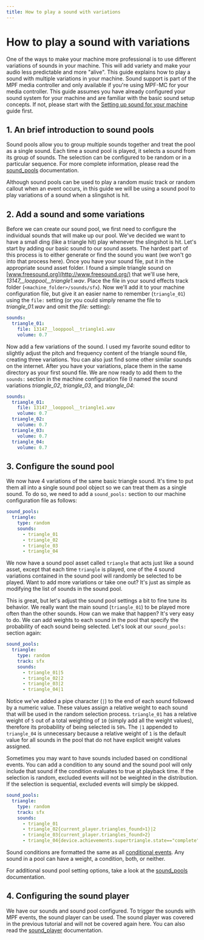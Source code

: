 ```yaml
---
title: How to play a sound with variations
---
```


# How to play a sound with variations


One of the ways to make your machine more professional is to use
different variations of sounds in your machine. This will add variety
and make your audio less predictable and more "alive". This guide
explains how to play a sound with multiple variations in your machine.
Sound support is part of the MPF media controller and only available if
you're using MPF-MC for your media controller. This guide assumes you
have already configured your sound system for your machine and are
familiar with the basic sound setup concepts. If not, please start with
the [Setting up sound for your machine](basic_setup.md) guide first.

## 1. An brief introduction to sound pools

Sound pools allow you to group multiple sounds together and treat the
pool as a single sound. Each time a sound pool is played, it selects a
sound from its group of sounds. The selection can be configured to be
random or in a particular sequence. For more complete information,
please read the [sound_pools](../../config/sound_pools.md) documentation.

Although sound pools can be used to play a random music track or random
callout when an event occurs, in this guide we will be using a sound
pool to play variations of a sound when a slingshot is hit.

## 2. Add a sound and some variations

Before we can create our sound pool, we first need to configure the
individual sounds that will make up our pool. We've decided we want to
have a small ding (like a triangle hit) play whenever the slingshot is
hit. Let's start by adding our basic sound to our sound assets. The
hardest part of this process is to either generate or find the sound you
want (we won't go into that process here). Once you have your sound
file, put it in the appropriate sound asset folder. I found a simple
triangle sound on [www.freesound.org](http://www.freesound.org/) that
we'll use here, *13147__looppool__triangle1.wav*. Place the file in
your sound effects track folder (`<machine_folder>/sounds/sfx`). Now
we'll add it to your machine configuration file, but give it an easier
name to remember (`triangle_01`) using the `file:` setting (or you could
simply rename the file to *triangle_01.wav* and omit the *file:*
setting):

``` yaml
sounds:
  triangle_01:
    file: 13147__looppool__triangle1.wav
    volume: 0.7
```

Now add a few variations of the sound. I used my favorite sound editor
to slightly adjust the pitch and frequency content of the triangle sound
file, creating three variations. You can also just find some other
similar sounds on the internet. After you have your variations, place
them in the same directory as your first sound file. We are now ready to
add them to the `sounds:` section in the machine configuration file (I
named the sound variations *triangle_02*, *triangle_03*, and
*triangle_04*:

``` yaml
sounds:
  triangle_01:
    file: 13147__looppool__triangle1.wav
    volume: 0.7
  triangle_02:
    volume: 0.7
  triangle_03:
    volume: 0.7
  triangle_04:
    volume: 0.7
```

## 3. Configure the sound pool

We now have 4 variations of the same basic triangle sound. It's time to
put them all into a single sound pool object so we can treat them as a
single sound. To do so, we need to add a `sound_pools:` section to our
machine configuration file as follows:

``` yaml
sound_pools:
  triangle:
    type: random
    sounds:
      - triangle_01
      - triangle_02
      - triangle_03
      - triangle_04
```

We now have a sound pool asset called `triangle` that acts just like a
sound asset, except that each time `triangle` is played, one of the 4
sound variations contained in the sound pool will randomly be selected
to be played. Want to add more variations or take one out? It's just as
simple as modifying the list of sounds in the sound pool.

This is great, but let's adjust the sound pool settings a bit to fine
tune its behavior. We really want the main sound (`triangle_01`) to be
played more often than the other sounds. How can we make that happen?
It's very easy to do. We can add weights to each sound in the pool that
specify the probability of each sound being selected. Let's look at our
`sound_pools:` section again:

``` yaml
sound_pools:
  triangle:
    type: random
    track: sfx
    sounds:
      - triangle_01|5
      - triangle_02|2
      - triangle_03|2
      - triangle_04|1
```

Notice we've added a pipe character (`|`) to the end of each sound
followed by a numeric value. These values assign a relative weight to
each sound that will be used in the random selection process.
`triangle_01` has a relative weight of `5` out of a total weighting of
`10` (simply add all the weight values), therefore its probability of
being selected is `50%`. The `|1` appended to `triangle_04` is
unnecessary because a relative weight of `1` is the default value for
all sounds in the pool that do not have explicit weight values assigned.

Sometimes you may want to have sounds included based on conditional
events. You can add a condition to any sound and the sound pool will
only include that sound if the condition evaluates to true at playback
time. If the selection is random, excluded events will not be weighted
in the distribution. If the selection is sequential, excluded events
will simply be skipped.

``` yaml
sound_pools:
  triangle:
    type: random
    track: sfx
    sounds:
      - triangle_01
      - triangle_02{current_player.triangles_found>1}|2
      - triangle_03{current_player.triangles_found>2}
      - triangle_04{device.achievements.supertriangle.state=="complete"}|5
```

Sound conditions are formatted the same as all
[conditional events](../../events/overview/conditional.md). Any sound in a pool can have a weight, a condition, both,
or neither.

For additional sound pool setting options, take a look at the
[sound_pools](../../config/sound_pools.md)
documentation.

## 4. Configuring the sound player

We have our sounds and sound pool configured. To trigger the sounds with
MPF events, the sound player can be used. The sound player was covered
in the previous tutorial and will not be covered again here. You can
also read the
[sound_player](../../config_players/sound_player.md) documentation.
